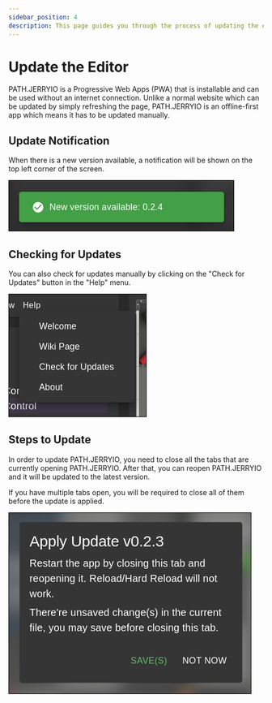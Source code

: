 ```yaml
---
sidebar_position: 4
description: This page guides you through the process of updating the editor. 
---
```


# Update the Editor

PATH.JERRYIO is a Progressive Web Apps (PWA) that is installable and can be used without an internet connection. Unlike a normal website which can be updated by simply refreshing the page, PATH.JERRYIO is an offline-first app which means it has to be updated manually.

## Update Notification

When there is a new version available, a notification will be shown on the top left corner of the screen.

![Update Notification](img/update-editor-new-version-available.png)

## Checking for Updates

You can also check for updates manually by clicking on the "Check for Updates" button in the "Help" menu.

![Check for Updates](img/update-editor-check-for-updates.png)

## Steps to Update

In order to update PATH.JERRYIO, you need to close all the tabs that are currently opening PATH.JERRYIO. After that, you can reopen PATH.JERRYIO and it will be updated to the latest version.

If you have multiple tabs open, you will be required to close all of them before the update is applied.

![Update Editor](img/update-editor-update-in-process.png)
